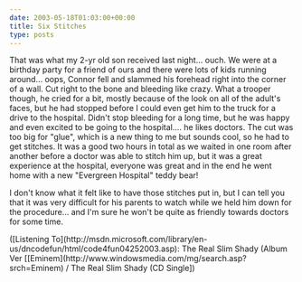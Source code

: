 ```yaml
---
date: 2003-05-18T01:03:00+00:00
title: Six Stitches
type: posts
---
```

That was what my 2-yr old son received last night... ouch. We were at a birthday party for a friend of ours and there were lots of kids running around... oops, Connor fell and slammed his forehead right into the corner of a wall. Cut right to the bone and bleeding like crazy. What a trooper though, he cried for a bit, mostly because of the look on all of the adult's faces, but he had stopped before I could even get him to the truck for a drive to the hospital. Didn't stop bleeding for a long time, but he was happy and even excited to be going to the hospital.... he likes doctors. The cut was too big for "glue", which is a new thing to me but sounds cool, so he had to get stitches. It was a good two hours in total as we waited in one room after another before a doctor was able to stitch him up, but it was a great experience at the hospital, everyone was great and in the end he went home with a new "Evergreen Hospital" teddy bear!

I don't know what it felt like to have those stitches put in, but I can tell you that it was very difficult for his parents to watch while we held him down for the procedure... and I'm sure he won't be quite as friendly towards doctors for some time.

<div class="media">
  ([Listening To](http://msdn.microsoft.com/library/en-us/dncodefun/html/code4fun04252003.asp): The Real Slim Shady (Album Ver [[Eminem](http://www.windowsmedia.com/mg/search.asp?srch=Eminem) / The Real Slim Shady (CD Single])
</div>
